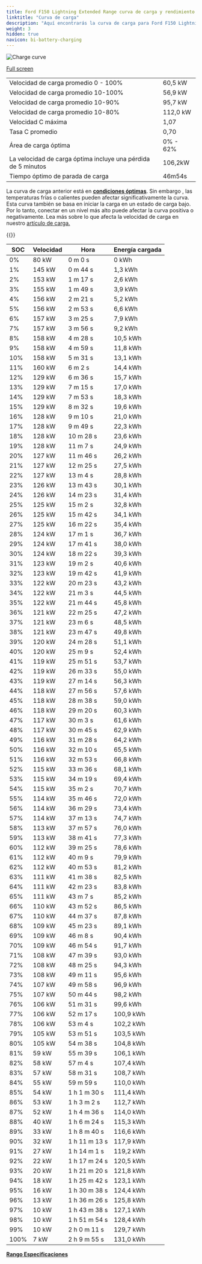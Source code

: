 ```yaml
---
title: Ford F150 Lightning Extended Range curva de carga y rendimiento
linktitle: "Curva de carga"
description: "Aquí encontrarás la curva de carga para Ford F150 Lightning Extended Range."
weight: 3
hidden: true
navicon: bi-battery-charging
---
```

<!-- markdownlint-disable MD033 -->
<img src="../chargingcurve.svg" alt="Charge curve" class="img-fluid">

[Full screen](/models/ford/f150_lightning/f150_lightning_extended_range/chargingcurve.svg)


<table class="table table-striped border">
<tbody>
<tr>
<td>Velocidad de carga promedio 0 - 100%</td><td>60,5 kW</td>
</tr>
<tr>
<td>Velocidad de carga promedio 10-100%</td><td>56,9 kW</td>
</tr>
<tr>
<td>Velocidad de carga promedio 10-90%</td><td>95,7 kW</td>
</tr>
<tr>
<td>Velocidad de carga promedio 10-80%</td><td>112,0 kW</td>
</tr>
<tr>
<td>Velocidad C máxima</td><td>1,07</td>
</tr>
<tr>
<td>Tasa C promedio</td><td>0,70</td>
</tr>
<tr>
<td>Área de carga óptima</td><td>0% - 62%</td>
</tr>
<tr>
<td>La velocidad de carga óptima incluye una pérdida de 5 minutos</td><td>106,2kW</td>
</tr>
<tr>
<td>Tiempo óptimo de parada de carga</td><td>46m54s</td>
</tr>
</tbody>
</table>


La curva de carga anterior está en **[condiciones óptimas](../../../../../technology/battery/charging/#temperature)**. Sin embargo , las temperaturas frías o calientes pueden afectar significativamente la curva. Esta curva también se basa en iniciar la carga en un estado de carga bajo. Por lo tanto, conectar en un nivel más alto puede afectar la curva positiva o negativamente. Lea más sobre lo que afecta la velocidad de carga en nuestro [artículo de carga.](../../../../../tecnología/batería/carga/)


{{<evkxdisplayaddarticle />}}
<table class="table table-striped border">
<thead>
<tr><th>SOC</th><th>Velocidad</th><th>Hora</th><th>Energía cargada</th></tr>
</thead>
<tbody>
<tr>
<td>0%</td><td>80 kW</td><td> 0 m 0 s </td><td>0 kWh </td>
</tr>
<tr>
<td>1%</td><td>145 kW</td><td> 0 m 44 s </td><td>1,3 kWh </td>
</tr>
<tr>
<td>2%</td><td>153 kW</td><td> 1 m 17 s </td><td>2,6 kWh </td>
</tr>
<tr>
<td>3%</td><td>155 kW</td><td> 1 m 49 s </td><td>3,9 kWh </td>
</tr>
<tr>
<td>4%</td><td>156 kW</td><td> 2 m 21 s </td><td>5,2 kWh </td>
</tr>
<tr>
<td>5%</td><td>156 kW</td><td> 2 m 53 s </td><td>6,6 kWh </td>
</tr>
<tr>
<td>6%</td><td>157 kW</td><td> 3 m 25 s </td><td>7,9 kWh </td>
</tr>
<tr>
<td>7%</td><td>157 kW</td><td> 3 m 56 s </td><td>9,2 kWh </td>
</tr>
<tr>
<td>8%</td><td>158 kW</td><td> 4 m 28 s </td><td>10,5 kWh </td>
</tr>
<tr>
<td>9%</td><td>158 kW</td><td> 4 m 59 s </td><td>11,8 kWh </td>
</tr>
<tr>
<td>10%</td><td>158 kW</td><td> 5 m 31 s </td><td>13,1 kWh </td>
</tr>
<tr>
<td>11%</td><td>160 kW</td><td> 6 m 2 s </td><td>14,4 kWh </td>
</tr>
<tr>
<td>12%</td><td>129 kW</td><td> 6 m 36 s </td><td>15,7 kWh </td>
</tr>
<tr>
<td>13%</td><td>129 kW</td><td> 7 m 15 s </td><td>17,0 kWh </td>
</tr>
<tr>
<td>14%</td><td>129 kW</td><td> 7 m 53 s </td><td>18,3 kWh </td>
</tr>
<tr>
<td>15%</td><td>129 kW</td><td> 8 m 32 s </td><td>19,6 kWh </td>
</tr>
<tr>
<td>16%</td><td>128 kW</td><td> 9 m 10 s </td><td>21,0 kWh </td>
</tr>
<tr>
<td>17%</td><td>128 kW</td><td> 9 m 49 s </td><td>22,3 kWh </td>
</tr>
<tr>
<td>18%</td><td>128 kW</td><td> 10 m 28 s </td><td>23,6 kWh </td>
</tr>
<tr>
<td>19%</td><td>128 kW</td><td> 11 m 7 s </td><td>24,9 kWh </td>
</tr>
<tr>
<td>20%</td><td>127 kW</td><td> 11 m 46 s </td><td>26,2 kWh </td>
</tr>
<tr>
<td>21%</td><td>127 kW</td><td> 12 m 25 s </td><td>27,5 kWh </td>
</tr>
<tr>
<td>22%</td><td>127 kW</td><td> 13 m 4 s </td><td>28,8 kWh </td>
</tr>
<tr>
<td>23%</td><td>126 kW</td><td> 13 m 43 s </td><td>30,1 kWh </td>
</tr>
<tr>
<td>24%</td><td>126 kW</td><td> 14 m 23 s </td><td>31,4 kWh </td>
</tr>
<tr>
<td>25%</td><td>125 kW</td><td> 15 m 2 s </td><td>32,8 kWh </td>
</tr>
<tr>
<td>26%</td><td>125 kW</td><td> 15 m 42 s </td><td>34,1 kWh </td>
</tr>
<tr>
<td>27%</td><td>125 kW</td><td> 16 m 22 s </td><td>35,4 kWh </td>
</tr>
<tr>
<td>28%</td><td>124 kW</td><td> 17 m 1 s </td><td>36,7 kWh </td>
</tr>
<tr>
<td>29%</td><td>124 kW</td><td> 17 m 41 s </td><td>38,0 kWh </td>
</tr>
<tr>
<td>30%</td><td>124 kW</td><td> 18 m 22 s </td><td>39,3 kWh </td>
</tr>
<tr>
<td>31%</td><td>123 kW</td><td> 19 m 2 s </td><td>40,6 kWh </td>
</tr>
<tr>
<td>32%</td><td>123 kW</td><td> 19 m 42 s </td><td>41,9 kWh </td>
</tr>
<tr>
<td>33%</td><td>122 kW</td><td> 20 m 23 s </td><td>43,2 kWh </td>
</tr>
<tr>
<td>34%</td><td>122 kW</td><td> 21 m 3 s </td><td>44,5 kWh </td>
</tr>
<tr>
<td>35%</td><td>122 kW</td><td> 21 m 44 s </td><td>45,8 kWh </td>
</tr>
<tr>
<td>36%</td><td>121 kW</td><td> 22 m 25 s </td><td>47,2 kWh </td>
</tr>
<tr>
<td>37%</td><td>121 kW</td><td> 23 m 6 s </td><td>48,5 kWh </td>
</tr>
<tr>
<td>38%</td><td>121 kW</td><td> 23 m 47 s </td><td>49,8 kWh </td>
</tr>
<tr>
<td>39%</td><td>120 kW</td><td> 24 m 28 s </td><td>51,1 kWh </td>
</tr>
<tr>
<td>40%</td><td>120 kW</td><td> 25 m 9 s </td><td>52,4 kWh </td>
</tr>
<tr>
<td>41%</td><td>119 kW</td><td> 25 m 51 s </td><td>53,7 kWh </td>
</tr>
<tr>
<td>42%</td><td>119 kW</td><td> 26 m 33 s </td><td>55,0 kWh </td>
</tr>
<tr>
<td>43%</td><td>119 kW</td><td> 27 m 14 s </td><td>56,3 kWh </td>
</tr>
<tr>
<td>44%</td><td>118 kW</td><td> 27 m 56 s </td><td>57,6 kWh </td>
</tr>
<tr>
<td>45%</td><td>118 kW</td><td> 28 m 38 s </td><td>59,0 kWh </td>
</tr>
<tr>
<td>46%</td><td>118 kW</td><td> 29 m 20 s </td><td>60,3 kWh </td>
</tr>
<tr>
<td>47%</td><td>117 kW</td><td> 30 m 3 s </td><td>61,6 kWh </td>
</tr>
<tr>
<td>48%</td><td>117 kW</td><td> 30 m 45 s </td><td>62,9 kWh </td>
</tr>
<tr>
<td>49%</td><td>116 kW</td><td> 31 m 28 s </td><td>64,2 kWh </td>
</tr>
<tr>
<td>50%</td><td>116 kW</td><td> 32 m 10 s </td><td>65,5 kWh </td>
</tr>
<tr>
<td>51%</td><td>116 kW</td><td> 32 m 53 s </td><td>66,8 kWh </td>
</tr>
<tr>
<td>52%</td><td>115 kW</td><td> 33 m 36 s </td><td>68,1 kWh </td>
</tr>
<tr>
<td>53%</td><td>115 kW</td><td> 34 m 19 s </td><td>69,4 kWh </td>
</tr>
<tr>
<td>54%</td><td>115 kW</td><td> 35 m 2 s </td><td>70,7 kWh </td>
</tr>
<tr>
<td>55%</td><td>114 kW</td><td> 35 m 46 s </td><td>72,0 kWh </td>
</tr>
<tr>
<td>56%</td><td>114 kW</td><td> 36 m 29 s </td><td>73,4 kWh </td>
</tr>
<tr>
<td>57%</td><td>114 kW</td><td> 37 m 13 s </td><td>74,7 kWh </td>
</tr>
<tr>
<td>58%</td><td>113 kW</td><td> 37 m 57 s </td><td>76,0 kWh </td>
</tr>
<tr>
<td>59%</td><td>113 kW</td><td> 38 m 41 s </td><td>77,3 kWh </td>
</tr>
<tr>
<td>60%</td><td>112 kW</td><td> 39 m 25 s </td><td>78,6 kWh </td>
</tr>
<tr>
<td>61%</td><td>112 kW</td><td> 40 m 9 s </td><td>79,9 kWh </td>
</tr>
<tr>
<td>62%</td><td>112 kW</td><td> 40 m 53 s </td><td>81,2 kWh </td>
</tr>
<tr>
<td>63%</td><td>111 kW</td><td> 41 m 38 s </td><td>82,5 kWh </td>
</tr>
<tr>
<td>64%</td><td>111 kW</td><td> 42 m 23 s </td><td>83,8 kWh </td>
</tr>
<tr>
<td>65%</td><td>111 kW</td><td> 43 m 7 s </td><td>85,2 kWh </td>
</tr>
<tr>
<td>66%</td><td>110 kW</td><td> 43 m 52 s </td><td>86,5 kWh </td>
</tr>
<tr>
<td>67%</td><td>110 kW</td><td> 44 m 37 s </td><td>87,8 kWh </td>
</tr>
<tr>
<td>68%</td><td>109 kW</td><td> 45 m 23 s </td><td>89,1 kWh </td>
</tr>
<tr>
<td>69%</td><td>109 kW</td><td> 46 m 8 s </td><td>90,4 kWh </td>
</tr>
<tr>
<td>70%</td><td>109 kW</td><td> 46 m 54 s </td><td>91,7 kWh </td>
</tr>
<tr>
<td>71%</td><td>108 kW</td><td> 47 m 39 s </td><td>93,0 kWh </td>
</tr>
<tr>
<td>72%</td><td>108 kW</td><td> 48 m 25 s </td><td>94,3 kWh </td>
</tr>
<tr>
<td>73%</td><td>108 kW</td><td> 49 m 11 s </td><td>95,6 kWh </td>
</tr>
<tr>
<td>74%</td><td>107 kW</td><td> 49 m 58 s </td><td>96,9 kWh </td>
</tr>
<tr>
<td>75%</td><td>107 kW</td><td> 50 m 44 s </td><td>98,2 kWh </td>
</tr>
<tr>
<td>76%</td><td>106 kW</td><td> 51 m 31 s </td><td>99,6 kWh </td>
</tr>
<tr>
<td>77%</td><td>106 kW</td><td> 52 m 17 s </td><td>100,9 kWh </td>
</tr>
<tr>
<td>78%</td><td>106 kW</td><td> 53 m 4 s </td><td>102,2 kWh </td>
</tr>
<tr>
<td>79%</td><td>105 kW</td><td> 53 m 51 s </td><td>103,5 kWh </td>
</tr>
<tr>
<td>80%</td><td>105 kW</td><td> 54 m 38 s </td><td>104,8 kWh </td>
</tr>
<tr>
<td>81%</td><td>59 kW</td><td> 55 m 39 s </td><td>106,1 kWh </td>
</tr>
<tr>
<td>82%</td><td>58 kW</td><td> 57 m 4 s </td><td>107,4 kWh </td>
</tr>
<tr>
<td>83%</td><td>57 kW</td><td> 58 m 31 s </td><td>108,7 kWh </td>
</tr>
<tr>
<td>84%</td><td>55 kW</td><td> 59 m 59 s </td><td>110,0 kWh </td>
</tr>
<tr>
<td>85%</td><td>54 kW</td><td>1 h 1 m 30 s </td><td>111,4 kWh </td>
</tr>
<tr>
<td>86%</td><td>53 kW</td><td>1 h 3 m 2 s </td><td>112,7 kWh </td>
</tr>
<tr>
<td>87%</td><td>52 kW</td><td>1 h 4 m 36 s </td><td>114,0 kWh </td>
</tr>
<tr>
<td>88%</td><td>40 kW</td><td>1 h 6 m 24 s </td><td>115,3 kWh </td>
</tr>
<tr>
<td>89%</td><td>33 kW</td><td>1 h 8 m 40 s </td><td>116,6 kWh </td>
</tr>
<tr>
<td>90%</td><td>32 kW</td><td>1 h 11 m 13 s </td><td>117,9 kWh </td>
</tr>
<tr>
<td>91%</td><td>27 kW</td><td>1 h 14 m 1 s </td><td>119,2 kWh </td>
</tr>
<tr>
<td>92%</td><td>22 kW</td><td>1 h 17 m 24 s </td><td>120,5 kWh </td>
</tr>
<tr>
<td>93%</td><td>20 kW</td><td>1 h 21 m 20 s </td><td>121,8 kWh </td>
</tr>
<tr>
<td>94%</td><td>18 kW</td><td>1 h 25 m 42 s </td><td>123,1 kWh </td>
</tr>
<tr>
<td>95%</td><td>16 kW</td><td>1 h 30 m 38 s </td><td>124,4 kWh </td>
</tr>
<tr>
<td>96%</td><td>13 kW</td><td>1 h 36 m 26 s </td><td>125,8 kWh </td>
</tr>
<tr>
<td>97%</td><td>10 kW</td><td>1 h 43 m 38 s </td><td>127,1 kWh </td>
</tr>
<tr>
<td>98%</td><td>10 kW</td><td>1 h 51 m 54 s </td><td>128,4 kWh </td>
</tr>
<tr>
<td>99%</td><td>10 kW</td><td>2 h 0 m 11 s </td><td>129,7 kWh </td>
</tr>
<tr>
<td>100%</td><td>7 kW</td><td>2 h 9 m 55 s </td><td>131,0 kWh </td>
</tr>
</tbody>
</table>

<div class="mt-3 mb-3">
<a href="../rangeandconsumption/" class="text-decoration-none text-black">
<strong><i class="bi-arrow-left"></i> Rango </strong>
</a>
<a href="../specifications/" class="text-decoration-none text-black float-end">
<strong>Especificaciones <i class="bi-arrow-right"></i></strong>
</a>
</div>

